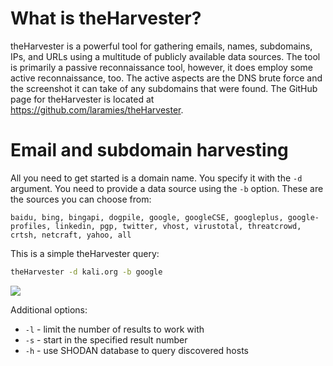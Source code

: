 # What is theHarvester?
theHarvester is a powerful tool for gathering emails, names, subdomains, IPs, and URLs using a multitude of publicly available data sources. The tool is primarily a passive reconnaissance tool, however, it does employ some active reconnaissance, too. The active aspects are the DNS brute force and the screenshot it can take of any subdomains that were found. The GitHub page for theHarvester is located at https://github.com/laramies/theHarvester.

# Email and subdomain harvesting
All you need to get started is a domain name. You specify it with the `-d` argument. You need to provide a data source using the `-b` option. These are the sources you can choose from:

```baidu, bing, bingapi, dogpile, google, googleCSE, googleplus, google-profiles, linkedin, pgp, twitter, vhost, virustotal, threatcrowd, crtsh, netcraft, yahoo, all```

This is a simple theHarvester query:
```bash
theHarvester -d kali.org -b google
```

![](theHarvester-simple-results.png)

Additional options:
- `-l` - limit the number of results to work with
- `-s` - start in the specified result number
- `-h` - use SHODAN database to query discovered hosts
